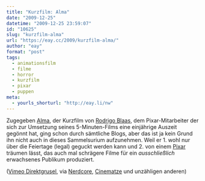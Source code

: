 ```yaml
---
title: "Kurzfilm: Alma"
date: "2009-12-25"
datetime: "2009-12-25 23:59:07"
id: "10625"
slug: "kurzfilm-alma"
url: "https://eay.cc/2009/kurzfilm-alma/"
author: "eay"
format: "post"
tags:
  - animationsfilm
  - filme
  - horror
  - kurzfilm
  - pixar
  - puppen
meta:
  - yourls_shorturl: "http://eay.li/nw"
---
```


Zugegeben [Alma](http://www.imdb.com/title/tt1490530/), der Kurzfilm von [Rodrigo Blaas](http://www.imdb.com/name/nm1174214/), dem Pixar-Mitarbeiter der sich zur Umsetzung seines 5-Minuten-Films eine einjährige Auszeit gegönnt hat, ging schon durch sämtliche Blogs, aber das ist ja kein Grund ihn nicht auch in dieses Sammelsurium aufzunehmen. Weil er 1. wohl nur über die Feiertage (legal) geguckt werden kann und 2. von einem [Pixar](//eay.cc/tag/pixar/) träumen lässt, das auch mal schrägere Filme für ein _ausschließlich_ erwachsenes Publikum produziert.

 ([Vimeo Direktgrusel](http://vimeo.com/4749536), via [Nerdcore](http://www.nerdcore.de/wp/2009/12/19/gruselanimationshort-alma/), [Cinematze](http://www.cinematze.de/2009/12/20/weihnachtliche-kurzfilme/) und unzähligen anderen)
